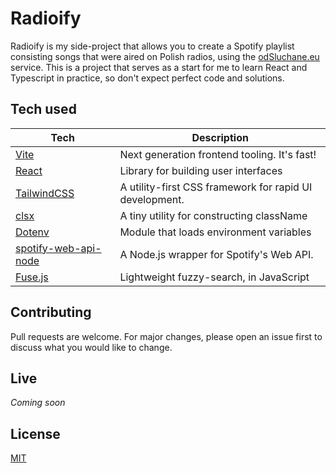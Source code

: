 # Radioify

Radioify is my side-project that allows you to create a Spotify playlist consisting songs that were aired on Polish radios, using the [odSluchane.eu](http://google.com) service. This is a project that serves as a start for me to learn React and Typescript in practice, so don't expect perfect code and solutions.

## Tech used
|Tech|Description|
|-------------------------------|-------------------------------------------|
|[Vite](https://github.com/vitejs/vite)|Next generation frontend tooling. It's fast!|
|[React](https://reactjs.org/)|Library for building user interfaces|
|[TailwindCSS](https://github.com/tailwindlabs/tailwindcss)| A utility-first CSS framework for rapid UI development. |
|[clsx](https://github.com/lukeed/clsx)|A tiny utility for constructing className|
|[Dotenv](https://github.com/motdotla/dotenv)|Module that loads environment variables|
|[spotify-web-api-node](https://github.com/thelinmichael/spotify-web-api-node)|A Node.js wrapper for Spotify's Web API.|
|[Fuse.js](https://github.com/krisk/Fuse)|Lightweight fuzzy-search, in JavaScript |

## Contributing
Pull requests are welcome. For major changes, please open an issue first to discuss what you would like to change.

## Live
_Coming soon_

## License
[MIT](https://choosealicense.com/licenses/mit/)
